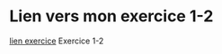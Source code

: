  # Lien vers mon exercice 1-2 

[lien exercice](https://marween.github.io/1.3-Super-Vilain-application-form/) Exercice 1-2